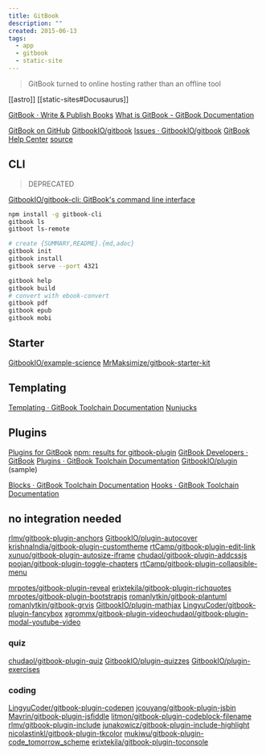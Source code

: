 ```yaml
---
title: GitBook
description: ""
created: 2015-06-13
tags:
  - app
  - gitbook
  - static-site
---
```


> GitBook turned to online hosting rather than an offline tool

[[astro]]
[[static-sites#Docusaurus]]

[GitBook · Write & Publish Books](https://www.gitbook.com/)
[What is GitBook - GitBook Documentation](https://docs.gitbook.com/)

[GitBook on GitHub](https://github.com/GitbookIO)
[GitbookIO/gitbook](https://github.com/GitbookIO/gitbook)
[Issues · GitbookIO/gitbook](https://github.com/GitbookIO/gitbook/issues)
[GitBook Help Center](https://help.gitbook.com/) [source](https://github.com/GitbookIO/help.gitbook.com)

## CLI

> DEPRECATED

[GitbookIO/gitbook-cli: GitBook's command line interface](https://github.com/GitbookIO/gitbook-cli)

```sh
npm install -g gitbook-cli
gitbook ls
gitboot ls-remote

# create {SUMMARY,README}.{md,adoc}
gitbook init
gitbook install
gitbook serve --port 4321

gitbook help
gitbook build
# convert with ebook-convert
gitbook pdf
gitbook epub
gitbook mobi
```

## Starter

[GitbookIO/example-science](https://github.com/GitbookIO/example-science)
[MrMaksimize/gitbook-starter-kit](https://github.com/MrMaksimize/gitbook-starter-kit)

## Templating

[Templating · GitBook Toolchain Documentation](https://toolchain.gitbook.com/templating/)
[Nunjucks](https://mozilla.github.io/nunjucks/)

## Plugins

[Plugins for GitBook](http://plugins.gitbook.com/)
[npm: results for gitbook-plugin](https://www.npmjs.com/search?q=gitbook-plugin)
[GitBook Developers · GitBook](https://www.gitbook.com/book/gitbookio/api-guide/details)
[Plugins · GitBook Toolchain Documentation](https://toolchain.gitbook.com/plugins/)
[GitbookIO/plugin](https://github.com/GitbookIO/plugin) (sample)

[Blocks · GitBook Toolchain Documentation](https://toolchain.gitbook.com/plugins/blocks.html)
[Hooks · GitBook Toolchain Documentation](https://toolchain.gitbook.com/plugins/hooks.html)

## no integration needed

[rlmv/gitbook-plugin-anchors](https://github.com/rlmv/gitbook-plugin-anchors)
[GitbookIO/plugin-autocover](https://github.com/GitbookIO/plugin-autocover)
[krishnaIndia/gitbook-plugin-customtheme](https://github.com/krishnaIndia/gitbook-plugin-customtheme)
[rtCamp/gitbook-plugin-edit-link](https://github.com/rtCamp/gitbook-plugin-edit-link)
[xunuo/gitbook-plugin-autosize-iframe](https://github.com/xunuo/gitbook-plugin-autosize-iframe)
[chudaol/gitbook-plugin-addcssjs](https://github.com/chudaol/gitbook-plugin-addcssjs)
[poojan/gitbook-plugin-toggle-chapters](https://github.com/poojan/gitbook-plugin-toggle-chapters)
[rtCamp/gitbook-plugin-collapsible-menu](https://github.com/rtCamp/gitbook-plugin-collapsible-menu)

[mrpotes/gitbook-plugin-reveal](https://github.com/mrpotes/gitbook-plugin-reveal)
[erixtekila/gitbook-plugin-richquotes](https://github.com/erixtekila/gitbook-plugin-richquotes)
[mrpotes/gitbook-plugin-bootstrapjs](https://github.com/mrpotes/gitbook-plugin-bootstrapjs)
[romanlytkin/gitbook-plantuml](https://github.com/romanlytkin/gitbook-plantuml)
[romanlytkin/gitbook-grvis](https://github.com/romanlytkin/gitbook-grvis)
[GitbookIO/plugin-mathjax](https://github.com/GitbookIO/plugin-mathjax)
[LingyuCoder/gitbook-plugin-fancybox](https://github.com/LingyuCoder/gitbook-plugin-fancybox)
[xgrommx/gitbook-plugin-video](https://github.com/xgrommx/gitbook-plugin-video)[chudaol/gitbook-plugin-modal-youtube-video](https://github.com/chudaol/gitbook-plugin-modal-youtube-video)

### quiz

[chudaol/gitbook-plugin-quiz](https://github.com/chudaol/gitbook-plugin-quiz)
[GitbookIO/plugin-quizzes](https://github.com/GitbookIO/plugin-quizzes)
[GitbookIO/plugin-exercises](https://github.com/GitbookIO/plugin-exercises)

### coding

[LingyuCoder/gitbook-plugin-codepen](https://github.com/LingyuCoder/gitbook-plugin-codepen)
[jcouyang/gitbook-plugin-jsbin](https://github.com/jcouyang/gitbook-plugin-jsbin)
[Mavrin/gitbook-plugin-jsfiddle](https://github.com/Mavrin/gitbook-plugin-jsfiddle)
[litmon/gitbook-plugin-codeblock-filename](https://github.com/litmon/gitbook-plugin-codeblock-filename)
[rlmv/gitbook-plugin-include](https://github.com/rlmv/gitbook-plugin-include)
[junakowicz/gitbook-plugin-include-highlight](https://github.com/junakowicz/gitbook-plugin-include-highlight)
[nicolastinkl/gitbook-plugin-tkcolor](https://github.com/nicolastinkl/gitbook-plugin-tkcolor)
[mukiwu/gitbook-plugin-code_tomorrow_scheme](https://github.com/mukiwu/gitbook-plugin-code_tomorrow_scheme)
[erixtekila/gitbook-plugin-toconsole](https://github.com/erixtekila/gitbook-plugin-toconsole)
